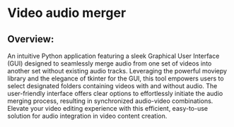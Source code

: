 # Video  audio merger
## Overview:
An intuitive Python application featuring a sleek Graphical User Interface (GUI) designed to seamlessly merge audio from one set of videos into another set without existing audio tracks. Leveraging the powerful moviepy library and the elegance of tkinter for the GUI, this tool empowers users to select designated folders containing videos with and without audio. The user-friendly interface offers clear options to effortlessly initiate the audio merging process, resulting in synchronized audio-video combinations. Elevate your video editing experience with this efficient, easy-to-use solution for audio integration in video content creation.

